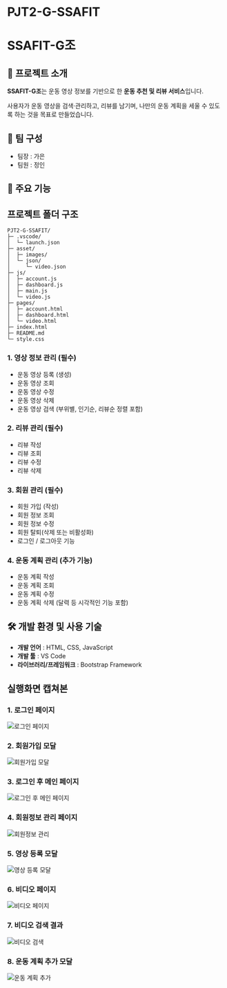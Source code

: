 # PJT2-G-SSAFIT
# SSAFIT-G조

## 📌 프로젝트 소개

**SSAFIT-G조**는 운동 영상 정보를 기반으로 한 **운동 추천 및 리뷰 서비스**입니다.

사용자가 운동 영상을 검색·관리하고, 리뷰를 남기며, 나만의 운동 계획을 세울 수 있도록 하는 것을 목표로 만들었습니다.

## 👥 팀 구성

- 팀장 : 가은
- 팀원 : 정인

## 🚀 주요 기능

## 프로젝트 폴더 구조

```text
PJT2-G-SSAFIT/
├─ .vscode/
│  └─ launch.json
├─ asset/
│  ├─ images/
│  └─ json/
│     └─ video.json
├─ js/
│  ├─ account.js
│  ├─ dashboard.js
│  ├─ main.js
│  └─ video.js
├─ pages/
│  ├─ account.html
│  ├─ dashboard.html
│  └─ video.html
├─ index.html
├─ README.md
└─ style.css
```

### 1. 영상 정보 관리 (필수)

- 운동 영상 등록 (생성)
- 운동 영상 조회
- 운동 영상 수정
- 운동 영상 삭제
- 운동 영상 검색 (부위별, 인기순, 리뷰순 정렬 포함)

### 2. 리뷰 관리 (필수)

- 리뷰 작성
- 리뷰 조회
- 리뷰 수정
- 리뷰 삭제

### 3. 회원 관리 (필수)

- 회원 가입 (작성)
- 회원 정보 조회
- 회원 정보 수정
- 회원 탈퇴(삭제 또는 비활성화)
- 로그인 / 로그아웃 기능

### 4. 운동 계획 관리 (추가 기능)

- 운동 계획 작성
- 운동 계획 조회
- 운동 계획 수정
- 운동 계획 삭제
(달력 등 시각적인 기능 포함)

## 🛠️ 개발 환경 및 사용 기술

- **개발 언어** : HTML, CSS, JavaScript
- **개발 툴** : VS Code
- **라이브러리/프레임워크** : Bootstrap Framework

## 실행화면 캡쳐본

### 1. 로그인 페이지
![로그인 페이지](https://github.com/user-attachments/assets/984979ab-7bdb-4bb1-bca5-87b3917004a4)

### 2. 회원가입 모달
![회원가입 모달](https://github.com/username/repo-name/assets/12345678/ijkl-mnop)

### 3. 로그인 후 메인 페이지
![로그인 후 메인 페이지](https://github.com/user-attachments/assets/4f55c021-e128-42b4-9c27-78a0f7b6716f)

### 4. 회원정보 관리 페이지
![회원정보 관리](https://github.com/user-attachments/assets/a313ef0d-91a3-4bf0-90dd-33854520b726)

### 5. 영상 등록 모달
![영상 등록 모달](https://github.com/user-attachments/assets/be6b1058-f632-432a-b9bb-a6ee42cf50c7)

### 6. 비디오 페이지
![비디오 페이지](https://github.com/user-attachments/assets/77588374-ddef-45ba-8450-59e7c0d1321f)

### 7. 비디오 검색 결과
![비디오 검색](https://github.com/user-attachments/assets/972fb97d-0b74-4141-8bfd-4721f979aa48)

### 8. 운동 계획 추가 모달
![운동 계획 추가](https://github.com/user-attachments/assets/28a43ac7-0f60-4308-85e8-0cb7aedc2a41)


